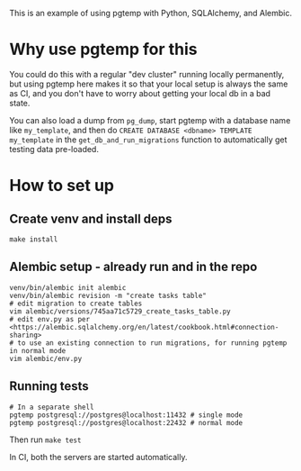 This is an example of using pgtemp with Python, SQLAlchemy, and Alembic.

# Why use pgtemp for this
You could do this with a regular "dev cluster" running locally permanently, but using pgtemp here makes it so that your local setup is always the same as CI, and you don't have to worry about getting your local db in a bad state.

You can also load a dump from `pg_dump`, start pgtemp with a database name like `my_template`, and then do `CREATE DATABASE <dbname> TEMPLATE my_template` in the `get_db_and_run_migrations` function to automatically get testing data pre-loaded.

# How to set up

## Create venv and install deps
`make install`

## Alembic setup - already run and in the repo
```
venv/bin/alembic init alembic
venv/bin/alembic revision -m "create tasks table"
# edit migration to create tables
vim alembic/versions/745aa71c5729_create_tasks_table.py
# edit env.py as per <https://alembic.sqlalchemy.org/en/latest/cookbook.html#connection-sharing>
# to use an existing connection to run migrations, for running pgtemp in normal mode
vim alembic/env.py
```

## Running tests
```
# In a separate shell
pgtemp postgresql://postgres@localhost:11432 # single mode
pgtemp postgresql://postgres@localhost:22432 # normal mode
```
Then run `make test`

In CI, both the servers are started automatically.
